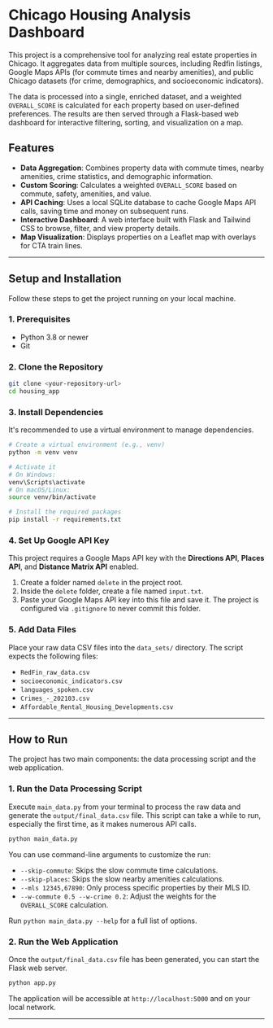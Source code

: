 # Chicago Housing Analysis Dashboard

This project is a comprehensive tool for analyzing real estate properties in Chicago. It aggregates data from multiple sources, including Redfin listings, Google Maps APIs (for commute times and nearby amenities), and public Chicago datasets (for crime, demographics, and socioeconomic indicators).

The data is processed into a single, enriched dataset, and a weighted `OVERALL_SCORE` is calculated for each property based on user-defined preferences. The results are then served through a Flask-based web dashboard for interactive filtering, sorting, and visualization on a map.

## Features

- **Data Aggregation**: Combines property data with commute times, nearby amenities, crime statistics, and demographic information.
- **Custom Scoring**: Calculates a weighted `OVERALL_SCORE` based on commute, safety, amenities, and value.
- **API Caching**: Uses a local SQLite database to cache Google Maps API calls, saving time and money on subsequent runs.
- **Interactive Dashboard**: A web interface built with Flask and Tailwind CSS to browse, filter, and view property details.
- **Map Visualization**: Displays properties on a Leaflet map with overlays for CTA train lines.

---

## Setup and Installation

Follow these steps to get the project running on your local machine.

### 1. Prerequisites
- Python 3.8 or newer
- Git

### 2. Clone the Repository

```bash
git clone <your-repository-url>
cd housing_app
```

### 3. Install Dependencies

It's recommended to use a virtual environment to manage dependencies.

```bash
# Create a virtual environment (e.g., venv)
python -m venv venv

# Activate it
# On Windows:
venv\Scripts\activate
# On macOS/Linux:
source venv/bin/activate

# Install the required packages
pip install -r requirements.txt
```

### 4. Set Up Google API Key

This project requires a Google Maps API key with the **Directions API**, **Places API**, and **Distance Matrix API** enabled.

1.  Create a folder named `delete` in the project root.
2.  Inside the `delete` folder, create a file named `input.txt`.
3.  Paste your Google Maps API key into this file and save it. The project is configured via `.gitignore` to never commit this folder.

### 5. Add Data Files

Place your raw data CSV files into the `data_sets/` directory. The script expects the following files:

- `RedFin_raw_data.csv`
- `socioeconomic_indicators.csv`
- `languages_spoken.csv`
- `Crimes_-_202103.csv`
- `Affordable_Rental_Housing_Developments.csv`

---

## How to Run

The project has two main components: the data processing script and the web application.

### 1. Run the Data Processing Script

Execute `main_data.py` from your terminal to process the raw data and generate the `output/final_data.csv` file. This script can take a while to run, especially the first time, as it makes numerous API calls.

```bash
python main_data.py
```

You can use command-line arguments to customize the run:
- `--skip-commute`: Skips the slow commute time calculations.
- `--skip-places`: Skips the slow nearby amenities calculations.
- `--mls 12345,67890`: Only process specific properties by their MLS ID.
- `--w-commute 0.5 --w-crime 0.2`: Adjust the weights for the `OVERALL_SCORE` calculation.

Run `python main_data.py --help` for a full list of options.

### 2. Run the Web Application

Once the `output/final_data.csv` file has been generated, you can start the Flask web server.

```bash
python app.py
```

The application will be accessible at `http://localhost:5000` and on your local network.

---